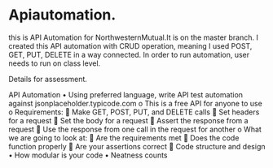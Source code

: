 # Apiautomation. 

this is API Automation for NorthwesternMutual.It is on the master branch.
I created this API automation with CRUD operation, meaning I used POST, GET, PUT, DELETE in a way connected.
In order to run automation, user needs to run on class level.

Details for assessment. 

API Automation
•	Using preferred language, write API test automation against jsonplaceholder.typicode.com
o	This is a free API for anyone to use
o	Requirements:
	Make GET, POST, PUT, and DELETE calls
	Set headers for a request
	Set the body for a request
	Assert the response from a request
	Use the response from one call in the request for another
o	What we are going to look at:
	Are the requirements met
	Does the code function properly
	Are your assertions correct
	Code structure and design
•	How modular is your code
•	Neatness counts

